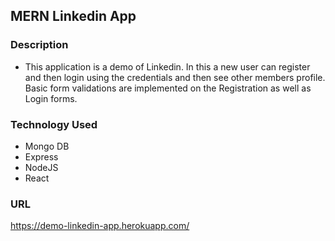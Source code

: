 

## MERN Linkedin App

### Description
* This application is a demo of Linkedin. In this a new user can register and then login using the credentials and then see other members profile.   Basic form validations are implemented on the Registration as well as Login forms.

### Technology Used
* Mongo DB
* Express
* NodeJS
* React

### URL
https://demo-linkedin-app.herokuapp.com/
